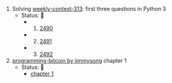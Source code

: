 1. Solving [weekly-contest-313](https://leetcode.com/contest/weekly-contest-313/): first three questions in Python 3
   - Status: :green_heart:
     - 1. [2490](https://github.com/ha-mulan/LeetCode/tree/main/2490-circular-sentence)
     - 2. [2491](https://github.com/ha-mulan/LeetCode/tree/main/2491-divide-players-into-teams-of-equal-skill)
     - 3. [2492](https://github.com/ha-mulan/LeetCode/tree/main/2492-minimum-score-of-a-path-between-two-cities)
2. [programming-bitcoin by jimmysong](https://books.google.co.kr/books/about/Programming_Bitcoin.html?id=QWaHDwAAQBAJ&printsec=frontcover&source=kp_read_button&hl=en&redir_esc=y#v=onepage&q&f=false) chapter 1
   - Status: :green_heart:
     - [chapter 1](https://github.com/ha-mulan/programming-bitcoin)
